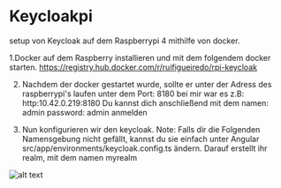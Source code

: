 # Keycloakpi

setup von Keycloak auf dem Raspberrypi 4 mithilfe von docker.

1.Docker auf dem Raspberry installieren und mit dem folgendem docker starten.
     https://registry.hub.docker.com/r/ruifigueiredo/rpi-keycloak

2. Nachdem der docker gestartet wurde, sollte er unter der Adress des raspberrypi's laufen unter dem Port: 8180 bei mir war es z.B: http:10.42.0.219:8180
   Du kannst dich anschließend mit dem namen: admin password: admin anmelden

3. Nun konfigurieren wir den keycloak. Note: Falls dir die Folgenden Namensgebung nicht gefällt, kannst du sie einfach unter Angular src/app/environments/keycloak.config.ts ändern. Darauf erstellt ihr realm, mit dem namen myrealm 

![alt text](https://github.com/[PraktikumAtos]/[Keycloakpi]/blob/[main]/image.png?raw=true)
